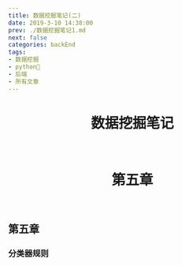 ```yaml
---
title: 数据挖掘笔记(二)
date: 2019-3-10 14:38:00
prev: ./数据挖掘笔记1.md
next: false
categories: backEnd
tags:
- 数据挖掘
- python🐍
- 后端
- 所有文章
---
```


<div align=center><h1>数据挖掘笔记</h1></div>
<br/>
<div align=center><h1>第五章</h1></div>  <br/>

## 第五章
### 分类器规则
<Valine></Valine>